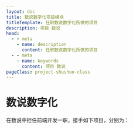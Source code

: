 ```yaml
---
layout: doc
title: 数说数字化项目模块
titleTemplate: 任职数说数字化所做的项目
description: 项目 数说
head:
  - - meta
    - name: description
      content: 任职数说数字化所做的项目
  - - meta
    - name: keywords
      content: 项目 数说
pageClass: project-shushuo-class
---
```


# 数说数字化

在数说中担任前端开发一职，接手如下项目，分别为：

<BlogLis :items="[
  {
    title: '智能报告',
    link: '/shushuo/ai-report-frontend/cxo',
    description: `<p>企业中远海运特运内部使用的项目，集成了文档模板创建、AI解析上传的 <code>excel</code> 表数据生成对应的内容给使用者粘贴到文档中、<code>Word</code>、<code>PPT</code>在线编辑等功能。</p>`,
  },
]" />